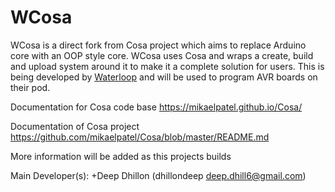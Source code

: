 # WCosa

WCosa is a direct fork from Cosa project which aims to replace Arduino core with an OOP style core. WCosa uses Cosa and wraps a create, build and upload system around it to make it a complete solution for users. This is being developed by [Waterloop](https://teamwaterloop.ca) and will be used to program AVR boards on their pod.

Documentation for Cosa code base
https://mikaelpatel.github.io/Cosa/

Documentation of Cosa project
https://github.com/mikaelpatel/Cosa/blob/master/README.md

More information will be added as this projects builds

Main Developer(s):
+Deep Dhillon (dhillondeep [deep.dhill6@gmail.com](mailto:deep.dhill6@gmail.com))
